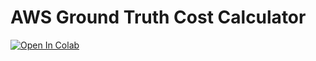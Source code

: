 # AWS Ground Truth Cost Calculator


<a href="https://colab.research.google.com/github/grndnl/aws_cost_estimate/aws_cost_estimate.ipynb">
  <img src="https://colab.research.google.com/assets/colab-badge.svg" alt="Open In Colab"/>
</a>